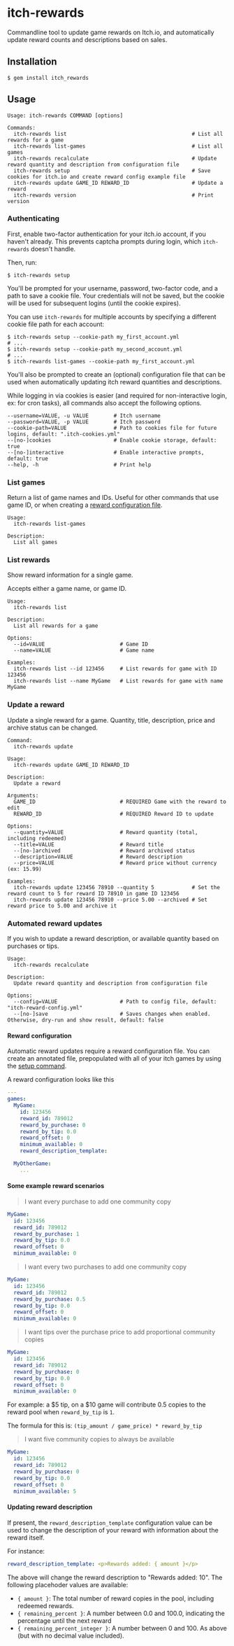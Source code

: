 # itch-rewards

Commandline tool to update game rewards on Itch.io, and automatically update reward counts and descriptions based on sales.

## Installation

    $ gem install itch_rewards

## Usage

```shell
Usage: itch-rewards COMMAND [options]

Commands:
  itch-rewards list                                        # List all rewards for a game
  itch-rewards list-games                                  # List all games
  itch-rewards recalculate                                 # Update reward quantity and description from configuration file
  itch-rewards setup                                       # Save cookies for itch.io and create reward config example file
  itch-rewards update GAME_ID REWARD_ID                    # Update a reward
  itch-rewards version                                     # Print version
```

### Authenticating

First, enable two-factor authentication for your itch.io account, if you haven't already. This prevents captcha prompts during login, which `itch-rewards` doesn't handle.

Then, run:

```shell
$ itch-rewards setup
```

You'll be prompted for your username, password, two-factor code, and a path to save a cookie file. Your credentials will not be saved, but the cookie will be used for subsequent logins (until the cookie expires).

You can use `itch-rewards` for multiple accounts by specifying a different cookie file path for each account:

```shell
$ itch-rewards setup --cookie-path my_first_account.yml
# ...
$ itch-rewards setup --cookie-path my_second_account.yml
# ...
$ itch-rewards list-games --cookie-path my_first_account.yml
```

You'll also be prompted to create an (optional) configuration file that can be used when automatically updating itch reward quantities and descriptions.

While logging in via cookies is easier (and required for non-interactive login, ex: for cron tasks), all commands also accept the following options.

```shell
--username=VALUE, -u VALUE        # Itch username
--password=VALUE, -p VALUE        # Itch password
--cookie-path=VALUE               # Path to cookies file for future logins, default: ".itch-cookies.yml"
--[no-]cookies                    # Enable cookie storage, default: true
--[no-]interactive                # Enable interactive prompts, default: true
--help, -h                        # Print help
```

### List games

Return a list of game names and IDs. Useful for other commands that use game ID, or when creating a [reward configuration file](#reward-configuration).


```shell
Usage:
  itch-rewards list-games

Description:
  List all games
```


### List rewards

Show reward information for a single game.

Accepts either a game name, or game ID.
```shell
Usage:
  itch-rewards list

Description:
  List all rewards for a game

Options:
  --id=VALUE                        # Game ID
  --name=VALUE                      # Game name

Examples:
  itch-rewards list --id 123456     # List rewards for game with ID 123456
  itch-rewards list --name MyGame   # List rewards for game with name MyGame
```

### Update a reward

Update a single reward for a game. Quantity, title, description, price and archive status can be changed.

```shell
Command:
  itch-rewards update

Usage:
  itch-rewards update GAME_ID REWARD_ID

Description:
  Update a reward

Arguments:
  GAME_ID                           # REQUIRED Game with the reward to edit
  REWARD_ID                         # REQUIRED Reward ID to update

Options:
  --quantity=VALUE                  # Reward quantity (total, including redeemed)
  --title=VALUE                     # Reward title
  --[no-]archived                   # Reward archived status
  --description=VALUE               # Reward description
  --price=VALUE                     # Reward price without currency (ex: 15.99)

Examples:
  itch-rewards update 123456 78910 --quantity 5            # Set the reward count to 5 for reward ID 78910 in game ID 123456
  itch-rewards update 123456 78910 --price 5.00 --archived # Set reward price to 5.00 and archive it
```

### Automated reward updates

If you wish to update a reward description, or available quantity based on purchases or tips.

```shell
Usage:
  itch-rewards recalculate

Description:
  Update reward quantity and description from configuration file

Options:
  --config=VALUE                    # Path to config file, default: "itch-reward-config.yml"
  --[no-]save                       # Saves changes when enabled. Otherwise, dry-run and show result, default: false
```


#### Reward configuration

Automatic reward updates require a reward configuration file. You can create an annotated file, prepopulated with all of your itch games by using the [setup command](#authenticating).

A reward configuration looks like this

```yml
---
games:
  MyGame:
    id: 123456
    reward_id: 789012
    reward_by_purchase: 0
    reward_by_tip: 0.0
    reward_offset: 0
    minimum_available: 0
    reward_description_template:

  MyOtherGame:
    ...
```

#### Some example reward scenarios

> I want every purchase to add one community copy

```yml
MyGame:
  id: 123456
  reward_id: 789012
  reward_by_purchase: 1
  reward_by_tip: 0.0
  reward_offset: 0
  minimum_available: 0
```


> I want every two purchases to add one community copy
```yml
MyGame:
  id: 123456
  reward_id: 789012
  reward_by_purchase: 0.5
  reward_by_tip: 0.0
  reward_offset: 0
  minimum_available: 0
```

> I want tips over the purchase price to add proportional community copies


```yml
MyGame:
  id: 123456
  reward_id: 789012
  reward_by_purchase: 0
  reward_by_tip: 0.0
  reward_offset: 0
  minimum_available: 0
```

For example: a $5 tip, on a $10 game will contribute 0.5 copies to the reward pool when `reward_by_tip` is `1`.

The formula for this is: `(tip_amount / game_price) * reward_by_tip`


> I want five community copies to always be available

```yml
MyGame:
  id: 123456
  reward_id: 789012
  reward_by_purchase: 0
  reward_by_tip: 0.0
  reward_offset: 0
  minimum_available: 5
```

#### Updating reward description

If present, the `reward_description_template` configuration value can be used to change the description of your reward with information about the reward itself.

For instance: 

```yml
reward_description_template: <p>Rewards added: { amount }</p>
```

The above will change the reward description to "Rewards added: 10".
The following placehoder values are available:
  * `{ amount }`: The total number of reward copies in the pool, including redeemed rewards.
  * `{ remaining_percent }`: A number between 0.0 and 100.0, indicating the percentage until the next reward
  * `{ remaining_percent_integer }`: A number between 0 and 100. As above (but with no decimal value included).